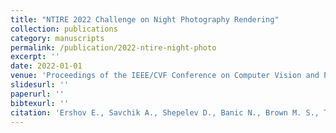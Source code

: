 ```yaml
---
title: "NTIRE 2022 Challenge on Night Photography Rendering"
collection: publications
category: manuscripts
permalink: /publication/2022-ntire-night-photo
excerpt: ''
date: 2022-01-01
venue: 'Proceedings of the IEEE/CVF Conference on Computer Vision and Pattern Recognition'
slidesurl: ''
paperurl: ''
bibtexurl: ''
citation: 'Ershov E., Savchik A., Shepelev D., Banic N., Brown M. S., Timofte R. (2022). "NTIRE 2022 Challenge on Night Photography Rendering." <i>Proceedings of the IEEE/CVF Conference on Computer Vision and Pattern Recognition</i>.'
---
```


